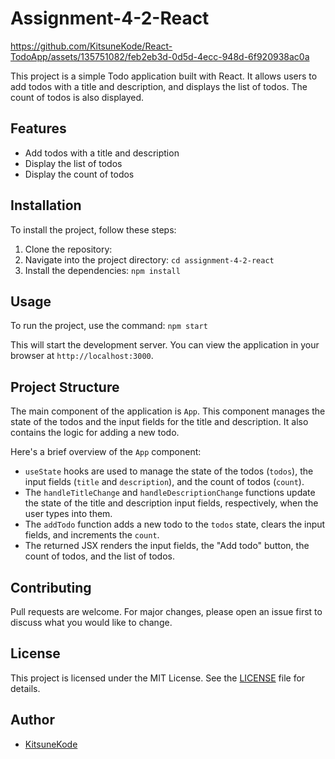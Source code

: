 # Assignment-4-2-React

https://github.com/KitsuneKode/React-TodoApp/assets/135751082/feb2eb3d-0d5d-4ecc-948d-6f920938ac0a


This project is a simple Todo application built with React. It allows users to add todos with a title and description, and displays the list of todos. The count of todos is also displayed.

## Features

- Add todos with a title and description
- Display the list of todos
- Display the count of todos

## Installation

To install the project, follow these steps:

1. Clone the repository: 
2. Navigate into the project directory: `cd assignment-4-2-react`
3. Install the dependencies: `npm install`

## Usage

To run the project, use the command: `npm start`

This will start the development server. You can view the application in your browser at `http://localhost:3000`.

## Project Structure

The main component of the application is `App`. This component manages the state of the todos and the input fields for the title and description. It also contains the logic for adding a new todo.

Here's a brief overview of the `App` component:

- `useState` hooks are used to manage the state of the todos (`todos`), the input fields (`title` and `description`), and the count of todos (`count`).
- The `handleTitleChange` and `handleDescriptionChange` functions update the state of the title and description input fields, respectively, when the user types into them.
- The `addTodo` function adds a new todo to the `todos` state, clears the input fields, and increments the `count`.
- The returned JSX renders the input fields, the "Add todo" button, the count of todos, and the list of todos.

## Contributing

Pull requests are welcome. For major changes, please open an issue first to discuss what you would like to change.



## License

This project is licensed under the MIT License. See the [LICENSE](LICENSE) file for details.

## Author

- [KitsuneKode](https://github.com/KitsuneKode)
